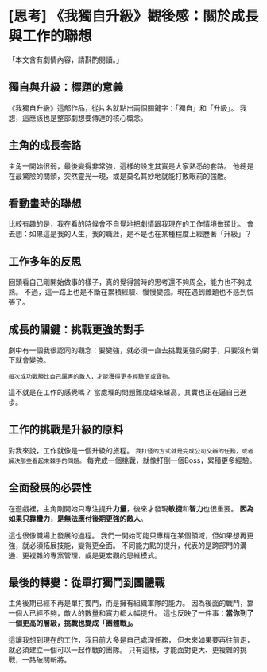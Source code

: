 # [思考] 《我獨自升級》觀後感：關於成長與工作的聯想



「本文含有劇情內容，請斟酌閱讀。」
<!--more-->

## 獨自與升級：標題的意義

《我獨自升級》這部作品，從片名就點出兩個關鍵字：「獨自」和「升級」。
我想，這應該也是整部劇想要傳達的核心概念。

## 主角的成長套路

主角一開始很弱，最後變得非常強，這樣的設定其實是大家熟悉的套路。
他總是在最驚險的關頭，突然靈光一現，或是莫名其妙地就能打敗眼前的強敵。

## 看動畫時的聯想

比較有趣的是，我在看的時候會不自覺地把劇情跟我現在的工作情境做類比。
會去想：如果這是我的人生，我的職涯，是不是也在某種程度上經歷著「升級」？

## 工作多年的反思

回頭看自己剛開始做事的樣子，真的覺得當時的思考還不夠周全，能力也不夠成熟。
不過，這一路上也是不斷在累積經驗、慢慢變強。現在遇到難題也不感到慌張了。

## 成長的關鍵：挑戰更強的對手

劇中有一個我很認同的觀念：要變強，就必須一直去挑戰更強的對手，只要沒有倒下就會變強。

`每次成功戰勝比自己厲害的敵人，才能獲得更多經驗值或寶物。`

這不就是在工作的感覺嗎？
當處理的問題難度越來越高，其實也正在逼自己進步。

## 工作的挑戰是升級的原料

對我來說，工作就像是一個升級的旅程。
`我打怪的方式就是完成公司交辦的任務，或者解決那些看起來棘手的問題。`
每完成一個挑戰，就像打倒一個Boss，累積更多經驗。

## 全面發展的必要性

在遊戲裡，主角剛開始只專注提升**力量**，後來才發現**敏捷**和**智力**也很重要。
**因為如果只靠蠻力，是無法應付後期更強的敵人**。

這也很像職場上發展的過程。
我們一開始可能只專精在某個領域，但如果想再更強，就必須拓展技能，變得更全面。
不同能力點的提升，代表的是跨部門的溝通、更複雜的專案管理，或是更宏觀的思維模式。

## 最後的轉變：從單打獨鬥到團體戰

主角後期已經不再是單打獨鬥，而是擁有組織軍隊的能力。
因為後面的戰鬥，靠一個人已經不夠，敵人的數量和實力都大幅提升。
這也反映了一件事：**當你到了一個更高的層級，挑戰也變成「團體戰」。**

這讓我想到現在的工作，我目前大多是自己處理任務，
但未來如果要再往前走，就必須建立一個可以一起作戰的團隊。
只有這樣，才能面對更大、更複雜的挑戰，一路破關斬將。

